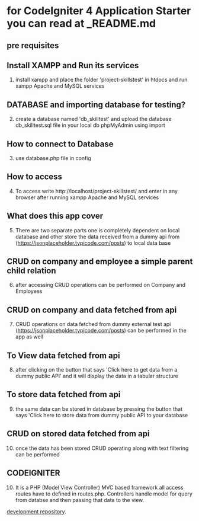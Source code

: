 # for CodeIgniter 4 Application Starter you can read at _README.md

## pre requisites 
## Install XAMPP and Run its services
1) install xampp and place the folder 'project-skillstest' in htdocs and run xampp Apache and MySQL services

## DATABASE and importing database for testing?
2) create a database named 'db_skilltest' and upload the database db_skilltest.sql file in your local db phpMyAdmin using import

## How to connect to Database 
3) use database.php file in config

## How to access 
4) To access write http://localhost/project-skillstest/ and enter in any browser after running xampp Apache and MySQL services

## What does this app cover 
5) There are two separate parts one is completely dependent on local database and other store the data received from a dummy api from (https://jsonplaceholder.typicode.com/posts) to local data base

## CRUD on company and employee a simple parent child relation
6) after accessing CRUD operations can be performed on Company and Employees

## CRUD on company and data fetched from api 
7) CRUD operations on data fetched from dummy external test api (https://jsonplaceholder.typicode.com/posts) can be performed in the app as well 

## To View data fetched from api 
8) after clicking on the button that says 'Click here to get data from a dummy public API' and it will display the data in a tabular structure

## To store data fetched from api 
9) the same data can be stored in database by pressing the button that says 'Click here to store data from dummy public API to your database 

## CRUD on stored data fetched from api 
10) once the data has been stored CRUD operating along with text filtering can be performed


## CODEIGNITER 
10) It is a PHP (Model View Controller) MVC based framework all access routes have to defined in routes.php. Controllers handle model for query from databse and then passing that data to the view. 
 

[development repository](https://github.com/codeigniter4/CodeIgniter4).

